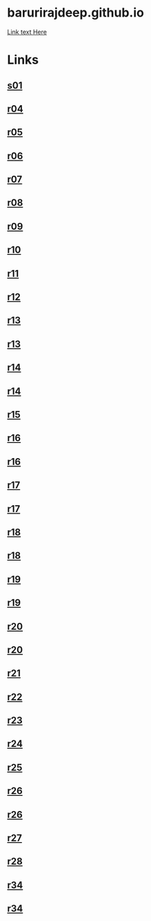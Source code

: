 # barurirajdeep.github.io

[Link text Here](01/index.html)


# Links
## [s01](s01/index.html)


## [r04](r04/index.html)
## [r05](r05/index.html)
## [r06](r06/index.html)
## [r07](r07/index.html)
## [r08](r08/index.html)
## [r09](r09/index.html)
## [r10](r10/index.html)
## [r11](r11/index.html)
## [r12](r12/index.html)
## [r13](r13/dist/index.html)
## [r13](r13/src2/index.html)
## [r14](r14/dist/index.html)
## [r14](r14/src2/index.html)
## [r15](r15/dist/index.html)

## [r16](r16/dist/index.html)
## [r16](r16/src2/index.html)

## [r17](r17/dist/index.html)
## [r17](r17/src2/index.html)


## [r18](r17/dist/index.html)
## [r18](r17/src2/index.html)

## [r19](r19/dist/index.html)
## [r19](r19/src2/index.html)


## [r20](r20/dist/index.html)
## [r20](r20/src2/index.html)


## [r21](r21/index.html)

## [r22](r22/index.html)


## [r23](r23/index.html)

## [r24](r24/index.html)

## [r25](r25/srt-resume.html)

## [r26](r26/index.html)

## [r26](r26/demo.html)

## [r27](r27/index.html)

## [r28](r28/index.html)



## [r34](r34/Home.html)
## [r34](r34/Profile.html)
